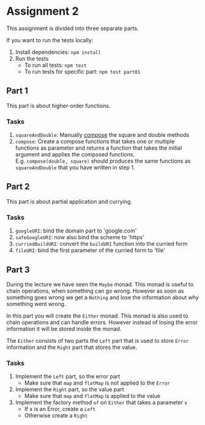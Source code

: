# Assignment 2

This assignment is divided into three separate parts.

If you want to run the tests locally:
1. Install dependencies: `npm install`
2. Run the tests
    * To run all tests: `npm test`
    * To run tests for specific part: `npm test part01`

## Part 1

This part is about higher-order functions.

### Tasks

1. `squareAndDouble`: Manually [compose](https://en.wikipedia.org/wiki/Function_composition_(computer_science)) the square and double methods
2. `compose`: Create a compose functions that takes one or multiple functions as parameter and returns a function that takes the initial argument and applies the composed functions.  
E.g. `compose(double, square)` should produces the same functions as `squareAndDouble` that you have written in step 1.

## Part 2

This part is about partial application and currying.

### Tasks

1. `googleURI`: bind the domain part to 'google.com'
2. `safeGoogleURI`: now also bind the scheme to 'https'
3. `curriedBuildURI`: convert the `buildURI` function into the curried form
4. `fileURI`: bind the first parameter of the curried form to 'file'

## Part 3

During the lecture we have seen the `Maybe` monad. This monad is useful to chain operations, when something can go wrong. However as soon as something goes wrong we get a `Nothing` and lose the information about *why* something went wrong.

In this part you will create the `Either` monad. This monad is also used to chain operations and can handle errors. However instead of losing the error information it will be stored inside the monad.

The `Either` consists of two parts the `Left` part that is used to store `Error` information and the `Right` part that stores the value. 

### Tasks

1. Implement the `Left` part, so the error part
    * Make sure that `map` and `flatMap` is not applied to the `Error`
2. Implement the `Right` part, so the value part
    * Make sure that `map` and `flatMap` is applied to the value
3. Implement the factory method `of` on `Either` that takes a parameter `x`
    * If x is an Error, create a `Left`
    * Otherwise create a `Right`
